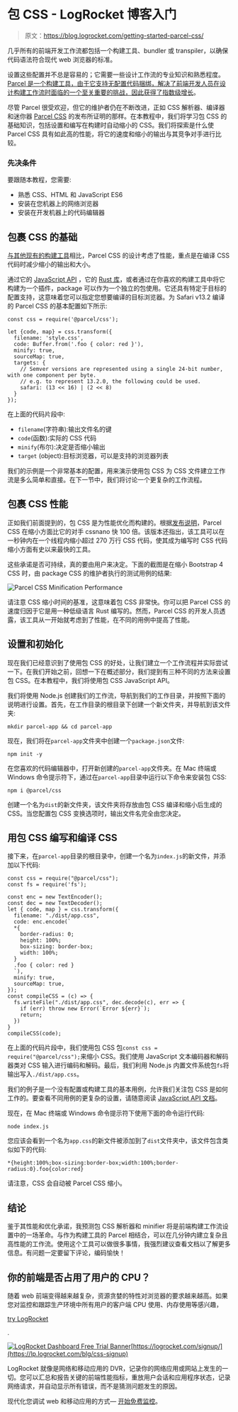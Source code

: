 # 包 CSS - LogRocket 博客入门

> 原文：<https://blog.logrocket.com/getting-started-parcel-css/>

几乎所有的前端开发工作流都包括一个构建工具、bundler 或 transpiler，以确保代码语法符合现代 web 浏览器的标准。

设置这些配置并不总是容易的；它需要一些设计工作流的专业知识和熟悉程度。 [Parcel 是一个构建工具，由于它支持无配置代码捆绑，解决了前端开发人员在设计构建工作流时面临的一个至关重要的挑战，因此获得了指数级增长](https://blog.logrocket.com/what-you-need-to-know-about-parcel-2/)。

尽管 Parcel 很受欢迎，但它的维护者仍在不断改进，正如 CSS 解析器、编译器和迷你器 [Parcel CSS](https://parceljs.org/blog/parcel-css/) 的发布所证明的那样。在本教程中，我们将学习包 CSS 的基础知识，包括设置和编写在构建时自动缩小的 CSS。我们将探索是什么使 Parcel CSS 具有如此高的性能，将它的速度和缩小的输出与其竞争对手进行比较。

### 先决条件

要跟随本教程，您需要:

*   熟悉 CSS、HTML 和 JavaScript ES6
*   安装在您机器上的网络浏览器
*   安装在开发机器上的代码编辑器

## 包裹 CSS 的基础

[与其他现有的构建工具](https://blog.logrocket.com/purgecss-remove-unused-css-code/)相比，Parcel CSS 的设计考虑了性能，重点是在编译 CSS 代码时减少缩小的输出和大小。

通过它的 [JavaScript API](https://github.com/parcel-bundler/parcel-css#from-javascript) ，它的 [Rust 库](https://docs.rs/parcel_css/1.0.0-alpha.14/parcel_css/)，或者通过在你喜欢的构建工具中将它构建为一个插件，package 可以作为一个独立的包使用。它还具有特定于目标的配置支持，这意味着您可以指定您想要编译的目标浏览器。为 Safari v13.2 编译的 Parcel CSS 的基本配置如下所示:

```
const css = require('@parcel/css');

let {code, map} = css.transform({
  filename: 'style.css',
  code: Buffer.from('.foo { color: red }'),
  minify: true,
  sourceMap: true,
  targets: {
    // Semver versions are represented using a single 24-bit number, with one component per byte.
    // e.g. to represent 13.2.0, the following could be used.
    safari: (13 << 16) | (2 << 8)
  }
});

```

在上面的代码片段中:

*   `filename`(字符串):输出文件名的键
*   `code`(函数):实际的 CSS 代码
*   `minify`(布尔):决定是否缩小输出
*   `target` (object):目标浏览器，可以是支持的浏览器列表

我们的示例是一个非常基本的配置，用来演示使用包 CSS 为 CSS 文件建立工作流是多么简单和直接。在下一节中，我们将讨论一个更复杂的工作流程。

## 包裹 CSS 性能

正如我们前面提到的，包 CSS 是为性能优化而构建的。根据[发布说明](https://parceljs.org/blog/parcel-css/)，Parcel CSS 在缩小方面比它的对手 cssnano 快 100 倍。该版本还指出，该工具可以在一秒钟内在一个线程内缩小超过 270 万行 CSS 代码，使其成为编写时 CSS 代码缩小方面有史以来最快的工具。

这些承诺是否可持续，真的要由用户来决定。下面的截图是在缩小 Bootstrap 4 CSS 时，由 package CSS 的维护者执行的测试用例的结果:

![Parcel CSS Minification Performance](img/dac71f409b1eea36cf55a0dfa6dee5d6.png)

请注意 CSS 缩小时间的基准，这意味着包 CSS 非常快。你可以把 Parcel CSS 的速度归因于它是用一种低级语言 Rust 编写的。然而，Parcel CSS 的开发人员透露，该工具从一开始就考虑到了性能，在不同的用例中提高了性能。

## 设置和初始化

现在我们已经意识到了使用包 CSS 的好处，让我们建立一个工作流程并实际尝试一下。在我们开始之前，回想一下在概述部分，我们提到有三种不同的方法来设置包 CSS。在本教程中，我们将使用包 CSS JavaScript API。

我们将使用 Node.js 创建我们的工作流，导航到我们的工作目录，并按照下面的说明进行设置。首先，在工作目录的根目录下创建一个新文件夹，并导航到该文件夹:

```
mkdir parcel-app && cd parcel-app

```

现在，我们将在`parcel-app`文件夹中创建一个`package.json`文件:

```
npm init -y

```

在您喜欢的代码编辑器中，打开新创建的`parcel-app`文件夹。在 Mac 终端或 Windows 命令提示符下，通过在`parcel-app`目录中运行以下命令来安装包 CSS:

```
npm i @parcel/css

```

创建一个名为`dist`的新文件夹，该文件夹将存放由包 CSS 编译和缩小后生成的 CSS。当您配置包 CSS 变换选项时，输出文件名完全由您决定。

## 用包 CSS 编写和编译 CSS

接下来，在`parcel-app`目录的根目录中，创建一个名为`index.js`的新文件，并添加以下代码:

```
const css = require("@parcel/css");
const fs = require('fs');

const enc = new TextEncoder();
const dec = new TextDecoder();
let { code, map } = css.transform({
  filename: "./dist/app.css",
  code: enc.encode(`
  *{
    border-radius: 0;
    height: 100%;
    box-sizing: border-box;
    width: 100%;
  }
  .foo { color: red }
  `),
  minify: true,
  sourceMap: true,
});
const compileCSS = (c) => {
  fs.writeFile("./dist/app.css", dec.decode(c), err => {
    if (err) throw new Error(`Error ${err}`);
    return;
  })
}
compileCSS(code);

```

在上面的代码片段中，我们使用包 CSS 包`const css = require("@parcel/css");`来缩小 CSS。我们使用 JavaScript 文本编码器和解码器类对 CSS 输入进行编码和解码。最后，我们利用 Node.js 内置文件系统包`fs`将输出写入`./dist/app.css`。

我们的例子是一个没有配置或构建工具的基本用例，允许我们关注包 CSS 是如何工作的。要查看不同用例的更复杂的设置，请随意阅读 [JavaScript API 文档](https://github.com/parcel-bundler/parcel-css)。

现在，在 Mac 终端或 Windows 命令提示符下使用下面的命令运行代码:

```
node index.js

```

您应该会看到一个名为`app.css`的新文件被添加到了`dist`文件夹中，该文件包含类似如下的代码:

```
*{height:100%;box-sizing:border-box;width:100%;border-radius:0}.foo{color:red}

```

请注意，CSS 会自动被 Parcel CSS 缩小。

## 结论

鉴于其性能和优化承诺，我预测包 CSS 解析器和 minifier 将是前端构建工作流设置中的一场革命。与作为构建工具的 Parcel 相结合，可以在几分钟内建立复杂且高性能的工作流。使用这个工具可以做很多事情，我强烈建议查看文档以了解更多信息。有问题一定要留下评论，编码愉快！

## 你的前端是否占用了用户的 CPU？

随着 web 前端变得越来越复杂，资源贪婪的特性对浏览器的要求越来越高。如果您对监控和跟踪生产环境中所有用户的客户端 CPU 使用、内存使用等感兴趣，

[try LogRocket](https://lp.logrocket.com/blg/css-signup)

.

[![LogRocket Dashboard Free Trial Banner](img/dacb06c713aec161ffeaffae5bd048cd.png)](https://lp.logrocket.com/blg/css-signup)[https://logrocket.com/signup/](https://lp.logrocket.com/blg/css-signup)

LogRocket 就像是网络和移动应用的 DVR，记录你的网络应用或网站上发生的一切。您可以汇总和报告关键的前端性能指标，重放用户会话和应用程序状态，记录网络请求，并自动显示所有错误，而不是猜测问题发生的原因。

现代化您调试 web 和移动应用的方式— [开始免费监控](https://lp.logrocket.com/blg/css-signup)。
